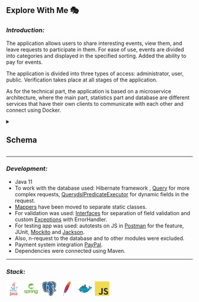 ## Explore With Me :performing_arts:

### _Introduction:_
The application allows users to share interesting events, view them, and leave requests to participate in them. For ease of use, events are divided into categories and displayed in the specified sorting. Added the ability to pay for events.

The application is divided into three types of access: administrator, user, public. Verification takes place at all stages of the application.

As for the technical part, the application is based on a microservice architecture, where the main part, statistics part and database are different services that have their own clients to communicate with each other and connect using Docker.


<details>
  <summary>
    <h2>Schema</h2>
  </summary>
  <p>

![Image alt](https://github.com/Elizaveta-Shapovalova/java-explore-with-me/raw/main/scheme-MA.png)

  </p>
</details>

---

### _Development:_
 
 -  Java 11
 -  To work with the database used: Hibernate framework , [Query](https://github.com/Elizaveta-shapovalova/java-explore-with-me/blob/main/stats_server/src/main/java/ru/practicum/ewm_stats/repository/HitRepository.java) for more complex requests, [QuerydslPredicateExecutor](https://github.com/Elizaveta-shapovalova/java-explore-with-me/blob/main/main_server/src/main/java/ru/practicum/ewm_main/event/repository/EventRepository.java) for dynamic fields in the request.
 - [Mappers](https://github.com/Elizaveta-shapovalova/java-explore-with-me/blob/main/main_server/src/main/java/ru/practicum/ewm_main/event/mapper/EventMapper.java) have been moved to separate static classes.
 - For validation was used: [Interfaces](https://github.com/Elizaveta-shapovalova/java-explore-with-me/blob/main/main_server/src/main/java/ru/practicum/ewm_main/request/dto/RequestShortDto.java) for separation of field validation and custom [Exceptions](https://github.com/Elizaveta-shapovalova/java-explore-with-me/tree/main/main_server/src/main/java/ru/practicum/ewm_main/exception) with ErrorHandler.
 - For testing app was used: autotests on JS in [Postman](https://github.com/Elizaveta-shapovalova/java-explore-with-me/blob/main/postman/feature.json) for the feature, JUnit, [Mockito](https://github.com/Elizaveta-shapovalova/java-explore-with-me/blob/main/stats_server/src/test/java/ru/practicum/ewm_stats/service/HitServiceImplTest.java) and [Jackson](https://github.com/Elizaveta-shapovalova/java-explore-with-me/blob/main/stats_server/src/test/java/ru/practicum/ewm_stats/dto/EndpointHitTest.java).
 - Also, n-request to the database and to other modules were excluded.
 - Payment system integration [PayPal](https://github.com/Elizaveta-shapovalova/java-explore-with-me/blob/main/main_server/src/main/java/ru/practicum/ewm_main/paypal/client/PaymentClient.java).
 - Dependencies were connected using Maven.

---

### _Staсk:_

<div>
  <img src="https://github.com/devicons/devicon/blob/master/icons/java/java-original-wordmark.svg" title="Java" alt="Java" width="40" height="40"/>&nbsp;
  <img src="https://github.com/devicons/devicon/blob/master/icons/spring/spring-original-wordmark.svg" title="Spring" alt="Spring" width="40" height="40"/>&nbsp;
  <img src="https://github.com/devicons/devicon/blob/master/icons/postgresql/postgresql-original.svg" title="PostgreSQL" alt="PostgreSQL" width="40" height="40"/>&nbsp;
  <img src="https://github.com/devicons/devicon/blob/master/icons/apache/apache-original.svg" title="Maven" alt="Maven" width="40" height="40"/>&nbsp;
  <img src="https://github.com/devicons/devicon/blob/master/icons/docker/docker-original.svg?short_path=bbeaed2" title="Docker" alt="Docker" width="40" height="40"/>&nbsp;
  <img src="https://github.com/devicons/devicon/blob/master/icons/javascript/javascript-original.svg" title="JS" **alt="JS" width="40" height="40"/>
</div>







